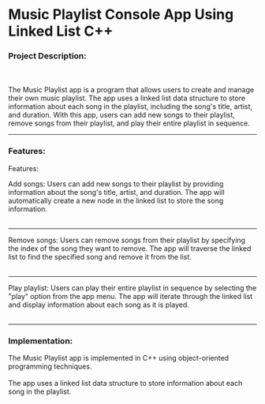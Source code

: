 <h1>Music Playlist Console App Using Linked List C++ </h1>

<h3>Project Description:</h3>
<br><br>
The Music Playlist app is a program that allows users to create and manage their own music playlist. The app uses a linked list data structure to store information about each song in the playlist, including the song's title, artist, and duration. With this app, users can add new songs to their playlist, remove songs from their playlist, and play their entire playlist in sequence.
<hr>

<h3>Features:</h3>

Features:

Add songs: Users can add new songs to their playlist by providing information about the song's title, artist, and duration. The app will automatically create a new node in the linked list to store the song information.<br><br><hr>
Remove songs: Users can remove songs from their playlist by specifying the index of the song they want to remove. The app will traverse the linked list to find the specified song and remove it from the list.<br><br><hr>
Play playlist: Users can play their entire playlist in sequence by selecting the "play" option from the app menu. The app will iterate through the linked list and display information about each song as it is played.<br><br><hr>

<h3>Implementation:</h3>
The Music Playlist app is implemented in C++ using object-oriented programming techniques.<br><br>
The app uses a  linked list data structure to store information about each song in the playlist. <br><br>
